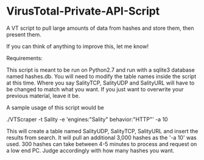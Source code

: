 VirusTotal-Private-API-Script
=============================

A VT script to pull large amounts of data from hashes and store them, then present them. 

If you can think of anything to improve this, let me know!


Requirements:

  This script is meant to be run on Python2.7 and run with a sqlite3 database named hashes.db.
  You will need to modify the table names inside the script at this time. Where you say SalityTCP, SalityUDP and SalityURL 
  will have to be changed to match what you want. If you just want to overwrite your previous material, leave it be.
  

A sample usage of this script would be

./VTScraper -t Sality -e 'engines:"Sality" behavior:"HTTP"' -a 10

This will create a table named SalityUDP, SalityTCP,  SalityURL and insert the results from search. It will pull an additional
3,000 hashes as the '-a 10' was used. 300 hashes can take between 4-5 minutes to process and request on a low end PC. 
Judge accordingly with how many hashes you want.

